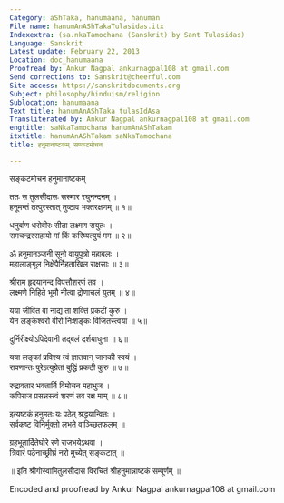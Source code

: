 ```yaml
---
Category: aShTaka, hanumaana, hanuman
File name: hanumAnAShTakaTulasidas.itx
Indexextra: (sa.nkaTamochana (Sanskrit) by Sant Tulasidas)
Language: Sanskrit
Latest update: February 22, 2013
Location: doc_hanumaana
Proofread by: Ankur Nagpal ankurnagpal108 at gmail.com
Send corrections to: Sanskrit@cheerful.com
Site access: https://sanskritdocuments.org
Subject: philosophy/hinduism/religion
Sublocation: hanumaana
Text title: hanumAnAShTaka tulasIdAsa
Transliterated by: Ankur Nagpal ankurnagpal108 at gmail.com
engtitle: saNkaTamochana hanumAnAShTakam
itxtitle: hanumAnAShTakam saNkaTamochana
title: हनुमानाष्टकम् सण्कटमोचन

---
```

  
 सङ्कटमोचन हनुमानाष्टकम्   
  
ततः स तुलसीदासः सस्मार रघुनन्दनम् ।  
हनूमन्तं तत्पुरस्तात् तुष्टाव भक्तरक्षणम् ॥ १॥  
  
धनुर्बाण धरोवीरः सीता लक्ष्मण सयुतः ।  
रामचन्द्रस्सहायो मां किं करिष्यत्युयं मम ॥ २॥  
  
ॐ हनुमानञ्जनी सूनो वायुपुत्रो महाबलः ।  
महालाङ्गूल निक्षेपैर्निहताखिल राक्षसाः ॥ ३॥  
  
श्रीराम हृदयानन्द विपत्तौशरणं तव ।  
लक्ष्मणे निहिते भूमौ नीत्वा द्रोणाचलं युतम् ॥ ४॥  
  
यया जीवित वा नाद्य ता शक्तिं प्रकटीं कुरु ।  
येन लङ्केश्वरो वीरो निःशङ्कः विजितस्त्वया ॥ ५॥  
  
दुर्निरीक्ष्योऽपिदेवानी तद्बलं दर्शयाधुना ॥ ६॥  
  
यया लङ्कां प्रविश्य त्वं ज्ञातवान् जानकी स्वयं ।  
रावणान्तः पुरेऽत्युग्रेतां बुद्धिं प्रकटी कुरु ॥ ७॥  
  
रुद्रावतार भक्तार्ति विमोचन महाभुज ।  
कपिराज प्रसन्नस्त्वं शरणं तव रक्ष माम्  ॥ ८॥  
  
इत्यष्टकं हनुमतः यः पठेत् श्रद्धयान्वितः ।  
सर्वकष्ट विनिर्मुक्तो लभते वाञ्च्छितफलम् ॥  
  
ग्रहभूतार्दितेघोरे रणे राजभयेऽथवा ।  
त्रिवारं पठेनाच्छ्रीघ्रं नरो मुच्येत् सङ्कटात् ॥  
  
॥ इति श्रीगोस्वामितुलसीदास विरचितं श्रीहनुमान्नाष्टकं सम्पूर्णम् ॥  
  
  
Encoded and proofread by Ankur Nagpal ankurnagpal108 at gmail.com  
  

